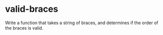 # valid-braces
Write a function that takes a string of braces, and determines if the order of the braces is valid.
